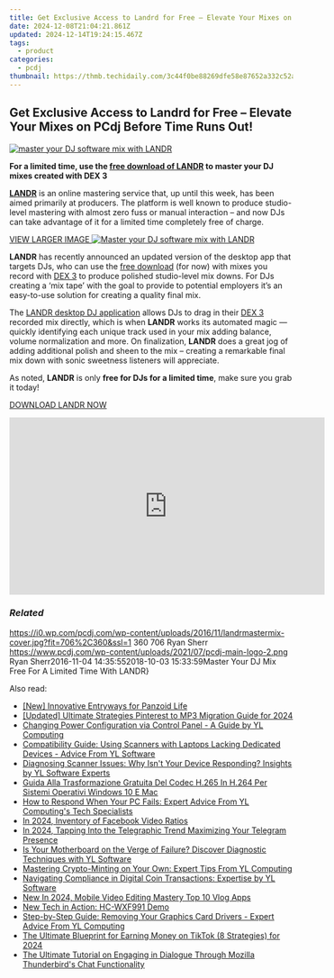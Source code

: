 ```yaml
---
title: Get Exclusive Access to Landrd for Free – Elevate Your Mixes on PCdj Before Time Runs Out!
date: 2024-12-08T21:04:21.861Z
updated: 2024-12-14T19:24:15.467Z
tags:
  - product
categories:
  - pcdj
thumbnail: https://thmb.techidaily.com/3c44f0be88269dfe58e87652a332c52a578262780df7f0b33d89646c55a92321.jpg
---
```


## Get Exclusive Access to Landrd for Free – Elevate Your Mixes on PCdj Before Time Runs Out!

[![master your DJ software mix with LANDR](https://i0.wp.com/pcdj.com/wp-content/uploads/2016/11/landrmastermix-cover.jpg?resize=706%2C321&ssl=1)](https://i0.wp.com/pcdj.com/wp-content/uploads/2016/11/landrmastermix-cover.jpg?fit=706%2C360&ssl=1 "master your DJ software mix with LANDR")

**For a limited time, use the [free download of LANDR](https://download.landr.com/desktop/latest) to master your DJ mixes created with DEX 3**

**[LANDR](https://www.landr.com/en)** is an online mastering service that, up until this week, has been aimed primarily at producers. The platform is well known to produce studio-level mastering with almost zero fuss or manual interaction – and now DJs can take advantage of it for a limited time completely free of charge.

[VIEW LARGER IMAGE ![Master your DJ software mix with LANDR](https://i2.wp.com/pcdj.com/wp-content/uploads/2016/11/masteryourtracks-dj.jpg?fit=300%2C164&ssl=1 "Master your DJ software mix with LANDR")](https://i2.wp.com/pcdj.com/wp-content/uploads/2016/11/masteryourtracks-dj.jpg?fit=1030%2C564&ssl=1)

**LANDR** has recently announced an updated version of the desktop app that targets DJs, who can use the [free download](https://download.landr.com/desktop/latest) (for now) with mixes you record with [DEX 3](https://tools.techidaily.com/pcdj/products/) to produce polished studio-level mix downs. For DJs creating a ‘mix tape’ with the goal to provide to potential employers it’s an easy-to-use solution for creating a quality final mix.

The [LANDR desktop DJ application](https://download.landr.com/desktop/latest) allows DJs to drag in their [DEX 3](https://tools.techidaily.com/pcdj/products/) recorded mix directly, which is when **LANDR** works its automated magic — quickly identifying each unique track used in your mix adding balance, volume normalization and more. On finalization, **LANDR** does a great jog of adding additional polish and sheen to the mix – creating a remarkable final mix down with sonic sweetness listeners will appreciate.

As noted, **LANDR** is only **free for DJs for a limited time**, make sure you grab it today!

[DOWNLOAD LANDR NOW](https://download.landr.com/desktop/latest)

<!-- affiliate ads begin -->
<iframe width="560" height="315" src="https://www.youtube.com/embed/9Jfq2Wx1Bcs?si=YQrYpTy0g4aV5QaO" title="YouTube video player" frameborder="0" allow="accelerometer; autoplay; clipboard-write; encrypted-media; gyroscope; picture-in-picture; web-share" referrerpolicy="strict-origin-when-cross-origin" allowfullscreen></iframe>
<!-- affiliate ads end -->

### _Related_

https://i0.wp.com/pcdj.com/wp-content/uploads/2016/11/landrmastermix-cover.jpg?fit=706%2C360&ssl=1 360 706 Ryan Sherr https://www.pcdj.com/wp-content/uploads/2021/07/pcdj-main-logo-2.png Ryan Sherr2016-11-04 14:35:552018-10-03 15:33:59Master Your DJ Mix Free For A Limited Time With LANDR}

<ins class="adsbygoogle"
     style="display:block"
     data-ad-format="autorelaxed"
     data-ad-client="ca-pub-7571918770474297"
     data-ad-slot="1223367746"></ins>

<ins class="adsbygoogle"
     style="display:block"
     data-ad-client="ca-pub-7571918770474297"
     data-ad-slot="8358498916"
     data-ad-format="auto"
     data-full-width-responsive="true"></ins>

<span class="atpl-alsoreadstyle">Also read:</span>
<div><ul>
<li><a href="https://fox-hovers.techidaily.com/new-innovative-entryways-for-panzoid-life/"><u>[New] Innovative Entryways for Panzoid Life</u></a></li>
<li><a href="https://fox-http.techidaily.com/updated-ultimate-strategies-pinterest-to-mp3-migration-guide-for-2024/"><u>[Updated] Ultimate Strategies Pinterest to MP3 Migration Guide for 2024</u></a></li>
<li><a href="https://discover-fantastic.techidaily.com/changing-power-configuration-via-control-panel-a-guide-by-yl-computing/"><u>Changing Power Configuration via Control Panel - A Guide by YL Computing</u></a></li>
<li><a href="https://discover-fantastic.techidaily.com/compatibility-guide-using-scanners-with-laptops-lacking-dedicated-devices-advice-from-yl-software/"><u>Compatibility Guide: Using Scanners with Laptops Lacking Dedicated Devices - Advice From YL Software</u></a></li>
<li><a href="https://discover-fantastic.techidaily.com/diagnosing-scanner-issues-why-isnt-your-device-responding-insights-by-yl-software-experts/"><u>Diagnosing Scanner Issues: Why Isn't Your Device Responding? Insights by YL Software Experts</u></a></li>
<li><a href="https://solve-help.techidaily.com/guida-alla-trasformazione-gratuita-del-codec-h265-in-h264-per-sistemi-operativi-windows-10-e-mac/"><u>Guida Alla Trasformazione Gratuita Del Codec H.265 In H.264 Per Sistemi Operativi Windows 10 E Mac</u></a></li>
<li><a href="https://discover-fantastic.techidaily.com/how-to-respond-when-your-pc-fails-expert-advice-from-yl-computings-tech-specialists/"><u>How to Respond When Your PC Fails: Expert Advice From YL Computing's Tech Specialists</u></a></li>
<li><a href="https://facebook-clips.techidaily.com/in-2024-inventory-of-facebook-video-ratios/"><u>In 2024, Inventory of Facebook Video Ratios</u></a></li>
<li><a href="https://some-skills.techidaily.com/in-2024-tapping-into-the-telegraphic-trend-maximizing-your-telegram-presence/"><u>In 2024, Tapping Into the Telegraphic Trend Maximizing Your Telegram Presence</u></a></li>
<li><a href="https://discover-fantastic.techidaily.com/is-your-motherboard-on-the-verge-of-failure-discover-diagnostic-techniques-with-yl-software/"><u>Is Your Motherboard on the Verge of Failure? Discover Diagnostic Techniques with YL Software</u></a></li>
<li><a href="https://discover-fantastic.techidaily.com/mastering-crypto-minting-on-your-own-expert-tips-from-yl-computing/"><u>Mastering Crypto-Minting on Your Own: Expert Tips From YL Computing</u></a></li>
<li><a href="https://discover-fantastic.techidaily.com/navigating-compliance-in-digital-coin-transactions-expertise-by-yl-software/"><u>Navigating Compliance in Digital Coin Transactions: Expertise by YL Software</u></a></li>
<li><a href="https://ai-video-tools.techidaily.com/new-in-2024-mobile-video-editing-mastery-top-10-vlog-apps/"><u>New In 2024, Mobile Video Editing Mastery Top 10 Vlog Apps</u></a></li>
<li><a href="https://buynow-reviews.techidaily.com/new-tech-in-action-hc-wxf991-demo/"><u>New Tech in Action: HC-WXF991 Demo</u></a></li>
<li><a href="https://discover-fantastic.techidaily.com/step-by-step-guide-removing-your-graphics-card-drivers-expert-advice-from-yl-computing/"><u>Step-by-Step Guide: Removing Your Graphics Card Drivers - Expert Advice From YL Computing</u></a></li>
<li><a href="https://tiktok-videos.techidaily.com/the-ultimate-blueprint-for-earning-money-on-tiktok-8-strategies-for-2024/"><u>The Ultimate Blueprint for Earning Money on TikTok (8 Strategies) for 2024</u></a></li>
<li><a href="https://tech-recovery.techidaily.com/the-ultimate-tutorial-on-engaging-in-dialogue-through-mozilla-thunderbirds-chat-functionality/"><u>The Ultimate Tutorial on Engaging in Dialogue Through Mozilla Thunderbird's Chat Functionality</u></a></li>
</ul></div>

